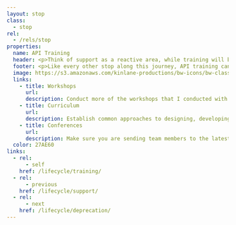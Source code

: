 ```yaml
---
layout: stop
class:
  - stop
rel:
  - /rels/stop  
properties:
  name: API Training
  header: <p>Think of support as a reactive area, while training will be the proactive area of the API transit process. Ensuring there is a wealth of up to date material for API developers and consumers across all stops along the API journey. Investing in internal, and partner capacity when it comes to the fundamentals of APIs, as well as the finer details of each stop along the API journey, and CI/CD pipelines will pay off big time down the road.</p><p>Every API should be included in training materials, workshops, and potentially part of conference talks given my product owners. If your API delivers value within your organization, to partners, and 3r party developers you should be training folks on putting this value to use. Here are some of the training areas I'm seeing emerge within successful API operations.</p>  
  footer: <p>Like every other stop along this journey, API training can be a pipeline artifact and be developed, deployed, and evolved alongside all other code, documentation, and available solutions. Pushing everyone to not just attend trainings, but also work to develop and deliver curriculum as part of trainings helps make sure everyone is able to communicate what they do across the company. Everyone should be contributing to, executing, and participating in API training, no matter what their skill level, or ability to get up in front of people and speak.</p><p>API training will increase adoption, and save resources down the road. It will compliment platform communications, and strengthen support, while providing valuable feedback that can be included as part of the road map. My favorite part about doing API training is that it forces me as a developer to think through my ideas, consider how I can articulate and share them with others, which if you think about it, is an essential part of the API journey, and something we should bake into operations by default.</p>
  image: https://s3.amazonaws.com/kinlane-productions/bw-icons/bw-classroom-api.png
  links:
    - title: Workshops
      url:
      description: Conduct more of the workshops that I conducted with external consultants like me, as well as make sure they are conducted internally by each group. The first day of the our workshop was a great example of this in action.
    - title: Curriculum
      url:
      description: Establish common approaches to designing, developing, and evolving curriculum for teaching about API operations, as well as using each individual API. Provide forkable templates that developers can easily put to work as part of their work, and make support materials a pipeline asset that gets deployed along with documentation, and other assets.
    - title: Conferences
      url:
      description: Make sure you are sending team members to the latest conferences. In my conversations during the workshop, this didn’t seem like a problem, but something I think should be included anyways.      
  color: 27AE60    
links:
  - rel:
      - self
    href: /lifecycle/training/
  - rel:
      - previous
    href: /lifecycle/support/   
  - rel:
      - next
    href: /lifecycle/deprecation/            
---
```

